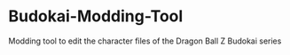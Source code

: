 # Budokai-Modding-Tool
Modding tool to edit the character files of the Dragon Ball Z Budokai series
